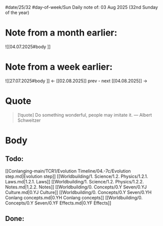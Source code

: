 
#date/25/32
#day-of-week/Sun
Daily note of: 03 Aug 2025 (32nd Sunday of the year)

# Note from a month earlier:
![[04.07.2025#body ]]

# Note from a week earlier:
![[27.07.2025#body ]]
 <- [[02.08.2025]] prev - next [[04.08.2025]] ->
# Quote

> [!quote] Do something wonderful, people may imitate it.
> — Albert Schweitzer
# Body

## Todo:

[[Conlanging-main/TCR1/Evolution Timeline/04.-7c/Evolution step.md|Evolution step]]
[[Worldbuilding/1. Science/1.2. Physics/1.2.1. Laws.md|1.2.1. Laws]]
[[Worldbuilding/1. Science/1.2. Physics/1.2.2. Notes.md|1.2.2. Notes]]
[[Worldbuilding/0. Concepts/0.Y Seven/0.YJ Culture.md|0.YJ Culture]]
[[Worldbuilding/0. Concepts/0.Y Seven/0.YH Conlang concepts.md|0.YH Conlang concepts]]
[[Worldbuilding/0. Concepts/0.Y Seven/0.YF Effects.md|0.YF Effects]]
## Done:
